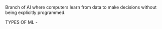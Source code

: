 Branch of AI where computers learn from data to make decisions without being explicitly programmed.

TYPES OF ML -
    